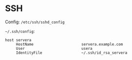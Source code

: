 # SSH

Config: `/etc/ssh/sshd_config`


`~/.ssh/config`:
``` 
host servera
     HostName                      servera.example.com
     User                          usera
     IdentityFile                  ~/.ssh/id_rsa_servera
```